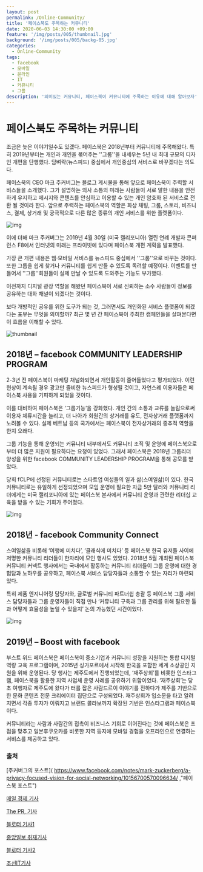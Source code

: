 ```yaml
---
layout: post
permalink: /Online-Community/
title: '페이스북도 주목하는 커뮤니티'
date: 2020-06-03 14:30:00 +09:00
feature: '/img/posts/005/thumbnail.jpg'
background: '/img/posts/005/backg-05.jpg'
categories:
  - Online-Community
tags:
  - facebook
  - 모바일
  - 온라인
  - IT
  - 커뮤니티
  - 그룹
description: '의미있는 커뮤니티, 페이스북이 커뮤니티에 주목하는 이유에 대해 알아보자'
---
```


# 페이스북도 주목하는 커뮤니티

조금은 늦은 이야기일수도 있겠다. 페이스북은 2018년부터 커뮤니티에 주목해왔다. 특히 2019년부터는 개인과 개인을 묶어주는 ''그룹''을 내세우는 5년 내 최대 규모의 디자인 개편을 단행했다. 담벼락(뉴스피드) 중심에서 개인중심의 서비스로 바꾸겠다는 의도다.

페이스북의 CEO 마크 주커버그는 블로그 게시물을 통해 앞으로 페이스북이 주력할 서비스들을 소개했다. 그가 설명하는 의사 소통의 미래는 사람들이 서로 말한 내용을 안전하게 유지하고 메시지와 콘텐츠를 안심하고 이용할 수 있는 개인 암호화 된 서비스로 전환 될 것이라 한다. 앞으로 주력하는 페이스북의 역할은 화상 채팅, 그룹, 스토리, 비즈니스, 결제, 상거래 및 궁극적으로 다른 많은 종류의 개인 서비스를 위한 플랫폼이다.

![img](https://www.the-pr.co.kr/news/photo/201712/27754_57237_117.jpg)

이에 더해 마크 주커버그는 2019년 4월 30일 (미국 캘리포니아) 열린 연례 개발자 콘퍼런스 F8에서 인터넷의 미래는 프라이빗에 있다며 페이스북 개편 계획을 발표했다. 

가장 큰 개편 내용은 웹·모바일 서비스를 뉴스피드 중심에서 ''그룹''으로 바꾸는 것이다. 또한 그룹을 쉽게 찾거나 커뮤니티를 쉽게 만들 수 있도록 독려할 예정이다. 이벤트를 만들어서 ''그룹''회원들이 실제 만날 수 있도록 도와주는 기능도 부가했다.

이전까지 디지털 광장 역할을 해왔던 페이스북이 서로 신뢰하는 소수 사람들이 정보를 공유하는 대화 채널이 되겠다는 것이다.

보다 개방적인 공유를 위한 도구가 되는 것, 그러면서도 개인화된 서비스 플랫폼이 되겠다는 포부는 무엇을 의미할까? 최근 몇 년 간 페이스북이 주최한 캠페인들을 살펴본다면 이 흐름을 이해할 수 있다.

![thumbnail](C:\Users\ikryong\blog\img\posts\005\thumbnail.jpg)

## 2018년 – facebook COMMUNITY LEADERSHIP PROGRAM

2-3년 전 페이스북이 마케팅 채널화되면서 개인활동이 줄어들었다고 평가되었다. 이런 현상이 계속될 경우 광고만 즐비한 뉴스피드가 형성될 것이고, 자연스레 이용자들은 페이스북 사용을 기피하게 되었을 것이다. 

이를 대비하여 페이스북은 ‘그룹기능’을 강화했다. 개인 간의 소통과 교류를 늘림으로써 이용자 체류시간을 늘리고, 더 나아가 회원간의 상거래를 유도, 전자상거래 플랫폼까지 노려볼 수 있다. 실제 베트남 등의 국가에서는 페이스북이 전자상거래의 중추적 역할을 한지 오래다.

그룹 기능을 통해 운영되는 커뮤니티 내부에서도 커뮤니티 조직 및 운영에 페이스북으로부터 더 많은 지원이 필요하다는 요청이 있었다. 그래서 페이스북은 2018년 그룹리더 양성을 위한 facebook COMMUNITY LEADERSHIP PROGRAM을 통해 공모를 받았다.

당회 fCLP에 선정된 커뮤니티로는 스타트업 여성들의 일과 삶(스여일삶)이 있다. 한국 커뮤니티로는 유일하게 선정되었으며 모임 운영에 필요한 자금 5만 달러와 커뮤니티 리더에게는 미국 캘리포니아에 있는 페이스북 본사에서 커뮤니티 운영과 관련한 리더십 교육을 받을 수 있는 기회가 주어졌다.

![img](http://www.bloter.net/wp-content/uploads/2018/06/%EC%82%AC%EC%A7%84%EC%9E%90%EB%A3%8C-5-%EC%A0%9C%EC%9D%B4%EC%8A%A8-%EC%9F%9D-%ED%8E%98%EC%9D%B4%EC%8A%A4%EB%B6%81-%EC%A0%9C%ED%92%88-%EC%97%94%EC%A7%80%EB%8B%88%EC%96%B4%EB%A7%81-%EB%A7%A4%EB%8B%88%EC%A0%80.jpg)

## 2018년 - facebook Community Connect

스여일삶을 비롯해 ‘여행에 미치다’, ‘클래식에 미치다’ 등 페이스북 한국 유저들 사이에 저명한 커뮤니티 리더들이 한자리에 모인 행사도 있었다. 2018년 5월 개최된 페이스북 커뮤니티 커넥트 행사에서는 국내에서 활동하는 커뮤니티 리더들이 그룹 운영에 대한 경험담과 노하우를 공유하고, 페이스북 서비스 담당자들과 소통할 수 있는 자리가 마련되었다.

특히 제품 엔지니어링 담당자와, 글로벌 커뮤니티 파트너쉽 총괄 등 페이스북 그룹 서비스 담당자들과 그룹 운영자들이 직접 만나 ‘커뮤니티 구축과 그룹 관리를 위해 필요한 툴과 어떻게 효율성을 높일 수 있을지’ 논의 가능했던 시간이었다.

![img](http://itimg.chosun.com/sitedata/image/201911/28/2019112801024_1.jpg)

## 2019년 – Boost with facebook

부스트 위드 페이스북은 페이스북이 중소기업과 커뮤니티 성장을 지원하는 통합 디지털 역량 교육 프로그램이며,  2015년 싱가포르에서 시작해 한국을 포함한 세계 소상공인 지원을 위해 운영된다. 당 행사는 제주도에서 진행되었는데, ‘재주상회’를 비롯한 인스타그램, 페이스북을 활용한 지역 사업체 운영 사례를 공유하기 위함이었다. ‘재주상회’는 당초 여행자로 제주도에 왔다가 터를 잡은 사람드르이 이야기를 전하다가 제주를 기반으로 한 문화 콘텐츠 전문 크리에이터 집단으로 구성되었다. 재주상회가 입소문을 타고 알려지면서 각종 투자가 이뤄지고 브랜드 콜라보까지 확장된 기반은 인스타그램과 페이스북이다.

커뮤니티라는 사람과 사람간의 접촉이 비즈니스 기회로 이어진다는 것에 페이스북은 초점을 맞추고 일본후쿠오카를 비롯한 지역 등지에 모바일 경험을 오프라인으로 연결하는 서비스를 제공하고 있다.





### 출처

[주커버그의 포스트]( https://www.facebook.com/notes/mark-zuckerberg/a-privacy-focused-vision-for-social-networking/10156700570096634/ ,"페이스북 포스트")

[매일 경제 기사]( https://www.mk.co.kr/news/world/view/2019/05/281848/, "매일 경제 기사")

[The PR, 기사](https://www.the-pr.co.kr/news/articleView.html?idxno=27754,"뉴스기사")

[블로터 기사1](http://www.bloter.net/archives/302281, "블로터기사")

[중앙일보 취재기사](https://news.joins.com/article/23001361, "중앙일보기사")

[블로터 기사2](http://www.bloter.net/archives/311638,"블로터기사")

[조선IT기사](http://it.chosun.com/site/data/html_dir/2019/11/28/2019112801035.html,"조선IT기사")

